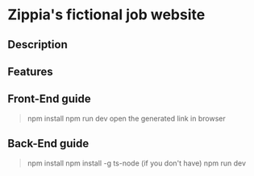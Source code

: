 # Zippia's fictional job website

## Description

## Features

## Front-End guide
> npm install
> npm run dev
> open the generated link in browser

## Back-End guide
> npm install
> npm install -g ts-node (if you don't have)
> npm run dev